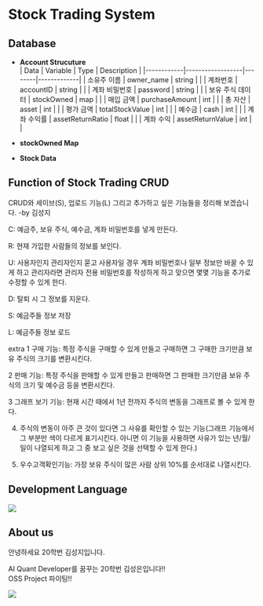 # Stock Trading System

## Database

- **Account Strucuture**  
| Data       | Variable         | Type   | Description |
|------------|------------------|--------|-------------|
| 소유주 이름      | owner_name       | string |             |
| 계좌번호    | accountID        | string |             |
| 계좌 비밀번호 | password         | string |             |
| 보유 주식 데이터 | stockOwned       | map    |             |
| 매입 금액 | purchaseAmount   | int    |             |
| 총 자산 | asset            | int    |             |
| 평가 금액 | totalStockValue  | int    |             |
| 예수금 | cash             | int    |             |
| 계좌 수익률 | assetReturnRatio | float  |             |
| 계좌 수익 | assetReturnValue | int    |             |

- **stockOwned Map** 

- **Stock Data**  
## Function of Stock Trading CRUD

CRUD와 세이브(S), 업로드 기능(L) 그리고 추가하고 싶은 기능들을 정리해 보겠습니다. -by 김성지

C: 예금주, 보유 주식, 예수금, 계좌 비밀번호를 넣게 만든다.

R: 현재 가입한 사람들의 정보를 보인다.

U: 사용자인지 관리자인지 묻고 사용자일 경우 계좌 비밀번호나 일부 정보만 바꿀 수 있게 하고 관리자라면 관리자 전용 비밀번호를 작성하게 하고 맞으면 몇몇 기능을 추가로 수정할 수 있게 한다.

D: 탈퇴 시 그 정보를 지운다.

S: 예금주들 정보 저장

L: 예금주들 정보 로드

extra
1 구매 기능: 특정 주식을 구매할 수 있게 만들고 구매하면 그 구매한 크기만큼 보유 주식의 크기를 변환시킨다.

2 판매 기능: 특정 주식을 판매할 수 있게 만들고 판매하면 그 판매한 크기만큼 보유 주식의 크기 및 예수금 등을 변환시킨다.

3 그래프 보기 기능: 현재 시간 때에서 1년 전까지 주식의 변동을 그래프로 볼 수 있게 한다.

4. 주식의 변동이 아주 큰 것이 있다면 그 사유를 확인할 수 있는 기능(그래프 기능에서 그 부분만 색이 다르게 표기시킨다. 아니면 이 기능을 사용하면 사유가 있는 년/월/일이 나열되게 하고 그 중 보고 싶은 것을 선택할 수 있게 한다.)

5. 우수고객확인기능: 가장 보유 주식이 많은 사람 상위 10%를 순서대로 나열시킨다.

## Development Language
<img src="https://img.shields.io/badge/c++-00599C?style=for-the-badge&logo=c%2B%2B&logoColor=white">

## About us
안녕하세요 20학번 김성지입니다.

AI Quant Developer를 꿈꾸는 20학번 김성은입니다!!    
OSS Project 파이팅!!  
  
<a href="https://github.com/immanuelk1m">
<img src="https://img.shields.io/badge/github-181717?style=for-the-badge&logo=c%2B%2B&logoColor=white">
</a>
